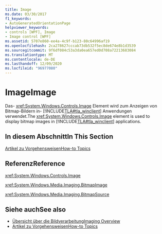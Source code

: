 ```yaml
---
title: Image
ms.date: 03/30/2017
f1_keywords:
- AutoGeneratedOrientationPage
helpviewer_keywords:
- controls [WPF], Image
- Image control [WPF]
ms.assetid: 5707e860-ee4a-4c9f-b123-80c64996af19
ms.openlocfilehash: 2ca278627cccab73db532f5ec8de674e8b1d3539
ms.sourcegitcommit: 9f6df084c53a3da0ea657ed0d708a72213683084
ms.translationtype: MT
ms.contentlocale: de-DE
ms.lasthandoff: 12/09/2020
ms.locfileid: "96977080"
---
```

# <a name="image"></a><span data-ttu-id="b7286-102">Image</span><span class="sxs-lookup"><span data-stu-id="b7286-102">Image</span></span>
<span data-ttu-id="b7286-103">Das- <xref:System.Windows.Controls.Image> Element wird zum Anzeigen von Bitmap-Bildern in- [!INCLUDE[TLA#tla_winclient](../../../includes/tlasharptla-winclient-md.md)] Anwendungen verwendet.</span><span class="sxs-lookup"><span data-stu-id="b7286-103">The <xref:System.Windows.Controls.Image> element is used to display bitmap images in [!INCLUDE[TLA#tla_winclient](../../../includes/tlasharptla-winclient-md.md)] applications.</span></span>  
  
## <a name="in-this-section"></a><span data-ttu-id="b7286-104">In diesem Abschnitt</span><span class="sxs-lookup"><span data-stu-id="b7286-104">In This Section</span></span>  
 [<span data-ttu-id="b7286-105">Artikel zu Vorgehensweisen</span><span class="sxs-lookup"><span data-stu-id="b7286-105">How-to Topics</span></span>](image-how-to-topics.md)  
  
## <a name="reference"></a><span data-ttu-id="b7286-106">Referenz</span><span class="sxs-lookup"><span data-stu-id="b7286-106">Reference</span></span>  
 <xref:System.Windows.Controls.Image>  
  
 <xref:System.Windows.Media.Imaging.BitmapImage>  
  
 <xref:System.Windows.Media.Imaging.BitmapSource>  
  
## <a name="see-also"></a><span data-ttu-id="b7286-107">Siehe auch</span><span class="sxs-lookup"><span data-stu-id="b7286-107">See also</span></span>

- [<span data-ttu-id="b7286-108">Übersicht über die Bildverarbeitung</span><span class="sxs-lookup"><span data-stu-id="b7286-108">Imaging Overview</span></span>](../graphics-multimedia/imaging-overview.md)
- [<span data-ttu-id="b7286-109">Artikel zu Vorgehensweisen</span><span class="sxs-lookup"><span data-stu-id="b7286-109">How-to Topics</span></span>](../graphics-multimedia/imaging-how-to-topics.md)
